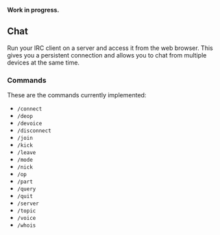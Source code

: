 __Work in progress.__

## Chat
Run your IRC client on a server and access it from the web browser. This gives you a persistent connection and allows you to chat from multiple devices at the same time.

### Commands
These are the commands currently implemented:
- `/connect`
- `/deop`
- `/devoice`
- `/disconnect`
- `/join`
- `/kick`
- `/leave`
- `/mode`
- `/nick`
- `/op`
- `/part`
- `/query`
- `/quit`
- `/server`
- `/topic`
- `/voice`
- `/whois`

